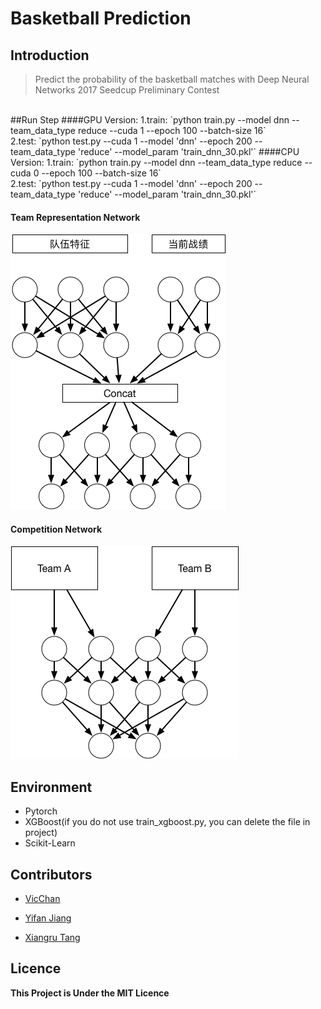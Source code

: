 # Basketball Prediction

## Introduction

> Predict the probability of the basketball matches with Deep Neural Networks
> 2017 Seedcup Preliminary Contest
</br>
##Run Step
####GPU Version:
1.train:
`python train.py --model dnn --team_data_type reduce --cuda 1 --epoch 100 --batch-size 16`
</br>
2.test:
`python test.py --cuda 1 --model 'dnn' --epoch 200 --team_data_type 'reduce' --model_param 'train_dnn_30.pkl'`
####CPU Version:
1.train:
`python train.py --model dnn --team_data_type reduce --cuda 0 --epoch 100 --batch-size 16`
</br>
2.test:
`python test.py --cuda 1 --model 'dnn' --epoch 200 --team_data_type 'reduce' --model_param 'train_dnn_30.pkl'`


#### Team Representation Network

![](./images/team.png)

#### Competition Network

![](./images/comp.png)






## Environment

* Pytorch
* XGBoost(if you do not use train_xgboost.py, you can delete the file in project)
* Scikit-Learn

## Contributors

* [VicChan](https://github.com/wondervictor)

* [Yifan Jiang](https://github.com/yueruchen)

* [Xiangru Tang](https://github.com/tangxiangru)

## Licence

**This Project is Under the MIT Licence**


